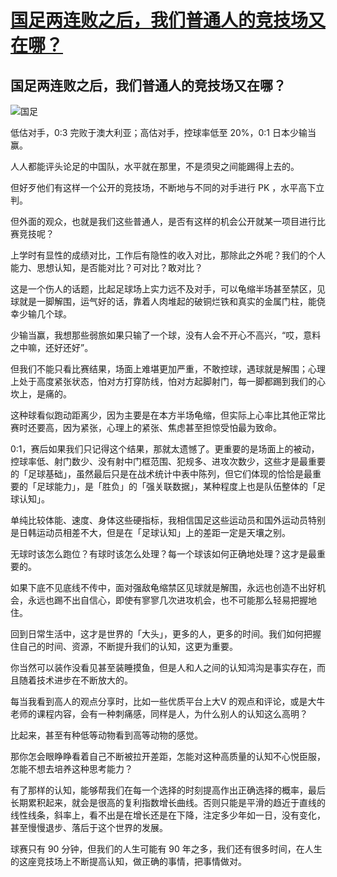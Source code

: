 # [国足两连败之后，我们普通人的竞技场又在哪？](https://github.com/nuanhuo17/HangDa-blog/issues/12)

## 国足两连败之后，我们普通人的竞技场又在哪？

![国足](https://nuanhuo17-1306497494.cos.ap-chongqing.myqcloud.com/img/%E5%9B%BD%E8%B6%B3.jpeg)

低估对手，0:3 完败于澳大利亚；高估对手，控球率低至 20%，0:1 日本少输当赢。

人人都能评头论足的中国队，水平就在那里，不是须臾之间能踢得上去的。

但好歹他们有这样一个公开的竞技场，不断地与不同的对手进行 PK ，水平高下立判。

但外面的观众，也就是我们这些普通人，是否有这样的机会公开就某一项目进行比赛竞技呢？

上学时有显性的成绩对比，工作后有隐性的收入对比，那除此之外呢？我们的个人能力、思想认知，是否能对比？可对比？敢对比？

这是一个伤人的话题，比起足球场上实力远不及对手，可以龟缩半场甚至禁区，见球就是一脚解围，运气好的话，靠着人肉堆起的破铜烂铁和真实的金属门柱，能侥幸少输几个球。

少输当赢，我想那些弱旅如果只输了一个球，没有人会不开心不高兴，“哎，意料之中嘛，还好还好”。

但我们不能只看比赛结果，场面上难堪更加严重，不敢控球，遇球就是解围；心理上处于高度紧张状态，怕对方打穿防线，怕对方起脚射门，每一脚都踢到我们的心坎上，是痛的。

这种球看似跑动距离少，因为主要是在本方半场龟缩，但实际上心率比其他正常比赛时还要高，因为紧张，心理上的紧张、焦虑甚至担惊受怕最为致命。

0:1，赛后如果我们只记得这个结果，那就太遗憾了。更重要的是场面上的被动，控球率低、射门数少、没有射中门框范围、犯规多、进攻次数少，这些才是最重要的「足球基础」，虽然最后只是在战术统计中表中陈列，但它们体现的恰恰是最重要的「足球能力」，是「胜负」的「强关联数据」，某种程度上也是队伍整体的「足球认知」。

单纯比较体能、速度、身体这些硬指标，我相信国足这些运动员和国外运动员特别是日韩运动员相差不大，但是在「足球认知」上的差距一定是天壤之别。

无球时该怎么跑位？有球时该怎么处理？每一个球该如何正确地处理？这才是最重要的。

如果下底不见底线不传中，面对强敌龟缩禁区见球就是解围，永远也创造不出好机会，永远也踢不出自信心，即使有寥寥几次进攻机会，也不可能那么轻易把握地住。

回到日常生活中，这才是世界的「大头」，更多的人，更多的时间。我们如何把握住自己的时间、资源，不断提升我们的认知，这更为重要。

你当然可以装作没看见甚至装睡摸鱼，但是人和人之间的认知鸿沟是事实存在，而且随着技术进步在不断放大的。

每当我看到高人的观点分享时，比如一些优质平台上大V 的观点和评论，或是大牛老师的课程内容，会有一种刺痛感，同样是人，为什么别人的认知这么高明？

比起来，甚至有种低等动物看到高等动物的感觉。

那你怎会眼睁睁看着自己不断被拉开差距，怎能对这种高质量的认知不心悦臣服，怎能不想去培养这种思考能力？

有了那样的认知，能够帮我们在每一个选择的时刻提高作出正确选择的概率，最后长期累积起来，就会是很高的复利指数增长曲线。否则只能是平滑的趋近于直线的线性线条，斜率上，看不出是在增长还是在下降，注定多少年如一日，没有变化，甚至慢慢退步、落后于这个世界的发展。

球赛只有 90 分钟，但我们的人生可能有 90 年之多，我们还有很多时间，在人生的这座竞技场上不断提高认知，做正确的事情，把事情做对。